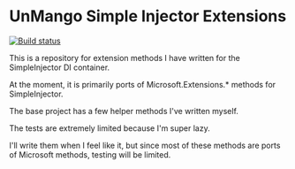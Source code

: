 # UnMango Simple Injector Extensions

[![Build status](https://unstoppablemango.visualstudio.com/UnMango/_apis/build/status/UnMango.Extensions.SimpleInjector-CI)](https://unstoppablemango.visualstudio.com/UnMango/_build/latest?definitionId=30)

This is a repository for extension methods I have written for the SimpleInjector DI container.

At the moment, it is primarily ports of Microsoft.Extensions.* methods for SimpleInjector.

The base project has a few helper methods I've written myself.

The tests are extremely limited because I'm super lazy.

I'll write them when I feel like it, but since most of these methods are ports of Microsoft methods, testing will be limited.
